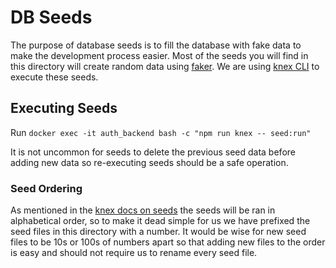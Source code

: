 # DB Seeds
The purpose of database seeds is to fill the database with fake data to make the development process easier.
Most of the seeds you will find in this directory will create random data using [faker](https://github.com/marak/Faker.js/).
We are using [knex CLI](http://knexjs.org/#Seeds-CLI) to execute these seeds. 

## Executing Seeds
Run `docker exec -it auth_backend bash -c "npm run knex -- seed:run"`

It is not uncommon for seeds to delete the previous seed data before adding new data so re-executing seeds
should be a safe operation.

### Seed Ordering
As mentioned in the [knex docs on seeds](http://knexjs.org/#Seeds-CLI) the seeds will be ran in alphabetical order,
so to make it dead simple for us we have prefixed the seed files in this directory with a number. It would be
wise for new seed files to be 10s or 100s of numbers apart so that adding new files to the order is easy and should
not require us to rename every seed file.
